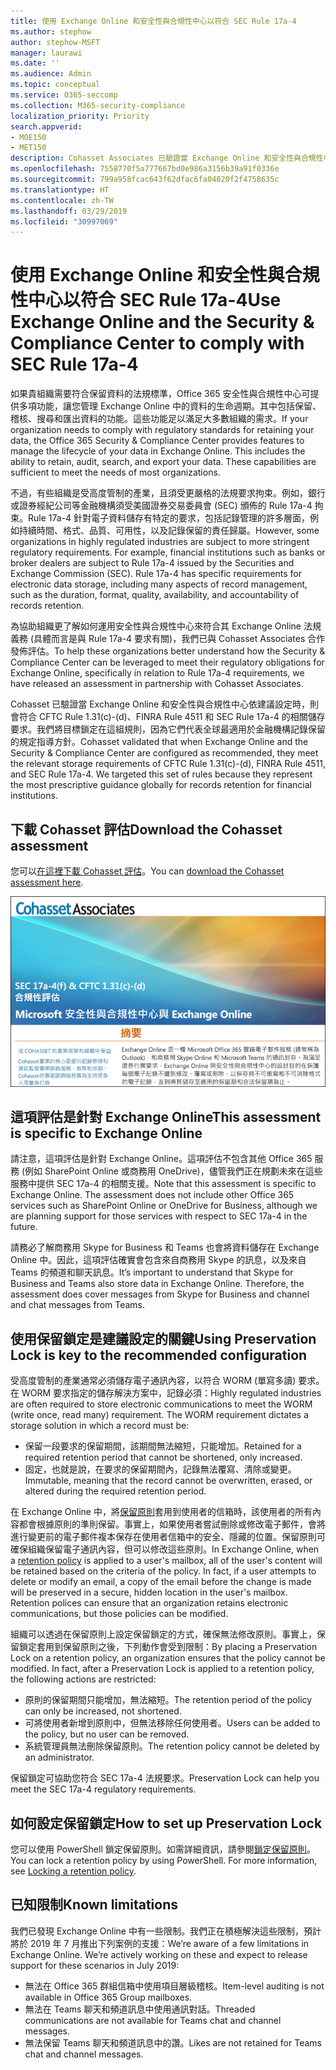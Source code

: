 ```yaml
---
title: 使用 Exchange Online 和安全性與合規性中心以符合 SEC Rule 17a-4
ms.author: stephow
author: stephow-MSFT
manager: laurawi
ms.date: ''
ms.audience: Admin
ms.topic: conceptual
ms.service: O365-seccomp
ms.collection: M365-security-compliance
localization_priority: Priority
search.appverid:
- MOE150
- MET150
description: Cohasset Associates 已驗證當 Exchange Online 和安全性與合規性中心依建議設定時，則會符合 CFTC Rule 1.31(c)-(d)、FINRA Rule 4511 和 SEC Rule 17a-4 的相關儲存要求。您可以下載評估。
ms.openlocfilehash: 7558770f5a777667bd0e986a3156b39a91f0336e
ms.sourcegitcommit: 799a958fcac643f62dfac6fa04020f2f4758635c
ms.translationtype: HT
ms.contentlocale: zh-TW
ms.lasthandoff: 03/29/2019
ms.locfileid: "30997069"
---
```

# <a name="use-exchange-online-and-the-security--compliance-center-to-comply-with-sec-rule-17a-4"></a><span data-ttu-id="67c4a-104">使用 Exchange Online 和安全性與合規性中心以符合 SEC Rule 17a-4</span><span class="sxs-lookup"><span data-stu-id="67c4a-104">Use Exchange Online and the Security & Compliance Center to comply with SEC Rule 17a-4</span></span>

<span data-ttu-id="67c4a-p102">如果貴組織需要符合保留資料的法規標準，Office 365 安全性與合規性中心可提供多項功能，讓您管理 Exchange Online 中的資料的生命週期。其中包括保留、稽核、搜尋和匯出資料的功能。這些功能足以滿足大多數組織的需求。</span><span class="sxs-lookup"><span data-stu-id="67c4a-p102">If your organization needs to comply with regulatory standards for retaining your data, the Office 365 Security & Compliance Center provides features to manage the lifecycle of your data in Exchange Online. This includes the ability to retain, audit, search, and export your data. These capabilities are sufficient to meet the needs of most organizations.</span></span>

<span data-ttu-id="67c4a-p103">不過，有些組織是受高度管制的產業，且須受更嚴格的法規要求拘束。例如，銀行或證券經紀公司等金融機構須受美國證券交易委員會 (SEC) 頒佈的 Rule 17a-4 拘束。Rule 17a-4 針對電子資料儲存有特定的要求，包括記錄管理的許多層面，例如持續時間、格式、品質、可用性，以及記錄保留的責任歸屬。</span><span class="sxs-lookup"><span data-stu-id="67c4a-p103">However, some organizations in highly regulated industries are subject to more stringent regulatory requirements. For example, financial institutions such as banks or broker dealers are subject to Rule 17a-4 issued by the Securities and Exchange Commission (SEC). Rule 17a-4 has specific requirements for electronic data storage, including many aspects of record management, such as the duration, format, quality, availability, and accountability of records retention.</span></span>

<span data-ttu-id="67c4a-111">為協助組織更了解如何運用安全性與合規性中心來符合其 Exchange Online 法規義務 (具體而言是與 Rule 17a-4 要求有關)，我們已與 Cohasset Associates 合作發佈評估。</span><span class="sxs-lookup"><span data-stu-id="67c4a-111">To help these organizations better understand how the Security & Compliance Center can be leveraged to meet their regulatory obligations for Exchange Online, specifically in relation to Rule 17a-4 requirements, we have released an assessment in partnership with Cohasset Associates.</span></span>

<span data-ttu-id="67c4a-p104">Cohasset 已驗證當 Exchange Online 和安全性與合規性中心依建議設定時，則會符合 CFTC Rule 1.31(c)-(d)、FINRA Rule 4511 和 SEC Rule 17a-4 的相關儲存要求。我們將目標鎖定在這組規則，因為它們代表全球最適用於金融機構記錄保留的規定指導方針。</span><span class="sxs-lookup"><span data-stu-id="67c4a-p104">Cohasset validated that when Exchange Online and the Security & Compliance Center are configured as recommended, they meet the relevant storage requirements of CFTC Rule 1.31(c)-(d), FINRA Rule 4511, and SEC Rule 17a-4.  We targeted this set of rules because they represent the most prescriptive guidance globally for records retention for financial institutions.</span></span>

## <a name="download-the-cohasset-assessment"></a><span data-ttu-id="67c4a-114">下載 Cohasset 評估</span><span class="sxs-lookup"><span data-stu-id="67c4a-114">Download the Cohasset assessment</span></span>

<span data-ttu-id="67c4a-115">您可以[在這裡下載 Cohasset 評估](https://servicetrust.microsoft.com/ViewPage/TrustDocuments?command=Download&downloadType=Document&downloadId=9fa8349d-a0c9-47d9-93ad-472aa0fa44ec&docTab=6d000410-c9e9-11e7-9a91-892aae8839ad_FAQ_and_White_Papers)。</span><span class="sxs-lookup"><span data-stu-id="67c4a-115">You can [download the Cohasset assessment here](https://servicetrust.microsoft.com/ViewPage/TrustDocuments?command=Download&downloadType=Document&downloadId=9fa8349d-a0c9-47d9-93ad-472aa0fa44ec&docTab=6d000410-c9e9-11e7-9a91-892aae8839ad_FAQ_and_White_Papers).</span></span>

![Cohasset Associates 的可下載評估標題頁面](media/cohasset-associates-assessment.png)

## <a name="this-assessment-is-specific-to-exchange-online"></a><span data-ttu-id="67c4a-117">這項評估是針對 Exchange Online</span><span class="sxs-lookup"><span data-stu-id="67c4a-117">This assessment is specific to Exchange Online</span></span>

<span data-ttu-id="67c4a-p105">請注意，這項評估是針對 Exchange Online。這項評估不包含其他 Office 365 服務 (例如 SharePoint Online 或商務用 OneDrive)，儘管我們正在規劃未來在這些服務中提供 SEC 17a-4 的相關支援。</span><span class="sxs-lookup"><span data-stu-id="67c4a-p105">Note that this assessment is specific to Exchange Online. The assessment does not include other Office 365 services such as SharePoint Online or OneDrive for Business, although we are planning support for those services with respect to SEC 17a-4 in the future.</span></span>

<span data-ttu-id="67c4a-p106">請務必了解商務用 Skype for Business 和 Teams 也會將資料儲存在 Exchange Online 中。因此，這項評估確實會包含來自商務用 Skype 的訊息，以及來自 Teams 的頻道和聊天訊息。</span><span class="sxs-lookup"><span data-stu-id="67c4a-p106">It’s important to understand that Skype for Business and Teams also store data in Exchange Online.  Therefore, the assessment does cover messages from Skype for Business and channel and chat messages from Teams.</span></span>

## <a name="using-preservation-lock-is-key-to-the-recommended-configuration"></a><span data-ttu-id="67c4a-122">使用保留鎖定是建議設定的關鍵</span><span class="sxs-lookup"><span data-stu-id="67c4a-122">Using Preservation Lock is key to the recommended configuration</span></span>

<span data-ttu-id="67c4a-p107">受高度管制的產業通常必須儲存電子通訊內容，以符合 WORM (單寫多讀) 要求。在 WORM 要求指定的儲存解決方案中，記錄必須：</span><span class="sxs-lookup"><span data-stu-id="67c4a-p107">Highly regulated industries are often required to store electronic communications to meet the WORM (write once, read many) requirement. The WORM requirement dictates a storage solution in which a record must be:</span></span>

- <span data-ttu-id="67c4a-125">保留一段要求的保留期間，該期間無法縮短，只能增加。</span><span class="sxs-lookup"><span data-stu-id="67c4a-125">Retained for a required retention period that cannot be shortened, only increased.</span></span>
- <span data-ttu-id="67c4a-126">固定，也就是說，在要求的保留期間內，記錄無法覆寫、清除或變更。</span><span class="sxs-lookup"><span data-stu-id="67c4a-126">Immutable, meaning that the record cannot be overwritten, erased, or altered during the required retention period.</span></span>

<span data-ttu-id="67c4a-p108">在 Exchange Online 中，將[保留原則](retention-policies.md)套用到使用者的信箱時，該使用者的所有內容都會根據原則的準則保留。事實上，如果使用者嘗試刪除或修改電子郵件，會將進行變更前的電子郵件複本保存在使用者信箱中的安全、隱藏的位置。保留原則可確保組織保留電子通訊內容，但可以修改這些原則。</span><span class="sxs-lookup"><span data-stu-id="67c4a-p108">In Exchange Online, when a [retention policy](retention-policies.md) is applied to a user's mailbox, all of the user's content will be retained based on the criteria of the policy. In fact, if a user attempts to delete or modify an email, a copy of the email before the change is made will be preserved in a secure, hidden location in the user's mailbox. Retention polices can ensure that an organization retains electronic communications, but those policies can be modified.</span></span>

<span data-ttu-id="67c4a-p109">組織可以透過在保留原則上設定保留鎖定的方式，確保無法修改原則。事實上，保留鎖定套用到保留原則之後，下列動作會受到限制：</span><span class="sxs-lookup"><span data-stu-id="67c4a-p109">By placing a Preservation Lock on a retention policy, an organization ensures that the policy cannot be modified. In fact, after a Preservation Lock is applied to a retention policy, the following actions are restricted:</span></span>

- <span data-ttu-id="67c4a-132">原則的保留期間只能增加，無法縮短。</span><span class="sxs-lookup"><span data-stu-id="67c4a-132">The retention period of the policy can only be increased, not shortened.</span></span>
- <span data-ttu-id="67c4a-133">可將使用者新增到原則中，但無法移除任何使用者。</span><span class="sxs-lookup"><span data-stu-id="67c4a-133">Users can be added to the policy, but no user can be removed.</span></span>
- <span data-ttu-id="67c4a-134">系統管理員無法刪除保留原則。</span><span class="sxs-lookup"><span data-stu-id="67c4a-134">The retention policy cannot be deleted by an administrator.</span></span>

<span data-ttu-id="67c4a-135">保留鎖定可協助您符合 SEC 17a-4 法規要求。</span><span class="sxs-lookup"><span data-stu-id="67c4a-135">Preservation Lock can help you meet the SEC 17a-4 regulatory requirements.</span></span>

## <a name="how-to-set-up-preservation-lock"></a><span data-ttu-id="67c4a-136">如何設定保留鎖定</span><span class="sxs-lookup"><span data-stu-id="67c4a-136">How to set up Preservation Lock</span></span>

<span data-ttu-id="67c4a-p110">您可以使用 PowerShell 鎖定保留原則。如需詳細資訊，請參閱[鎖定保留原則](retention-policies.md#locking-a-retention-policy)。</span><span class="sxs-lookup"><span data-stu-id="67c4a-p110">You can lock a retention policy by using PowerShell. For more information, see [Locking a retention policy](retention-policies.md#locking-a-retention-policy).</span></span>

## <a name="known-limitations"></a><span data-ttu-id="67c4a-139">已知限制</span><span class="sxs-lookup"><span data-stu-id="67c4a-139">Known limitations</span></span>

<span data-ttu-id="67c4a-p111">我們已發現 Exchange Online 中有一些限制。我們正在積極解決這些限制，預計將於 2019 年 7 月推出下列案例的支援：</span><span class="sxs-lookup"><span data-stu-id="67c4a-p111">We’re aware of a few limitations in Exchange Online. We’re actively working on these and expect to release support for these scenarios in July 2019:</span></span>

- <span data-ttu-id="67c4a-142">無法在 Office 365 群組信箱中使用項目層級稽核。</span><span class="sxs-lookup"><span data-stu-id="67c4a-142">Item-level auditing is not available in Office 365 Group mailboxes.</span></span>
- <span data-ttu-id="67c4a-143">無法在 Teams 聊天和頻道訊息中使用通訊對話。</span><span class="sxs-lookup"><span data-stu-id="67c4a-143">Threaded communications are not available for Teams chat and channel messages.</span></span>
- <span data-ttu-id="67c4a-144">無法保留 Teams 聊天和頻道訊息中的讚。</span><span class="sxs-lookup"><span data-stu-id="67c4a-144">Likes are not retained for Teams chat and channel messages.</span></span>

